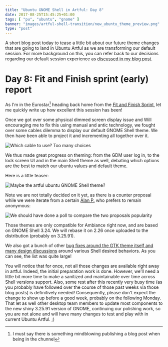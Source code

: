 ```yaml
---
title: "Ubuntu GNOME Shell in Artful: Day 8"
date: 2017-08-25T15:45:25+01:00
tags: [ "pu", "ubuntu", "gnome" ]
banner: "images/artful-shell-transition/new_ubuntu_theme_preview.png"
type: "post"
---
```



A short blog post today to tease a little bit about our future theme changes that are going to land in Ubuntu Artful as we are transforming our default session. For more background on this, you can refer back to our decisions regarding our default session experience as [discussed in my blog post](/2017/08/03/ubuntu--guadec-2017-and-plans-for-gnome-shell-migration/).

# Day 8: Fit and Finish sprint (early) report

As I'm in the Eurostar[^1] heading back home from the [Fit and Finish Sprint](https://insights.ubuntu.com/2017/08/08/ubuntu-artful-desktop-fit-and-finish-sprint/), let me quickly write up how excellent this session has been!

Once we got over some physical dimmed screen display issue and Will encouraging me to fix this using manual and antic technology, we fought over some cables dilemma to display our default GNOME Shell theme. We then have been able to project it and incrementing all together over it.

![Which cable to use? Too many choices](/images/artful-shell-transition/cables-of-hell.jpg)

We thus made great progress on theming: from the GDM user log in, to the lock screen UI and in the main Shell theme as well, debating which options are the best to match our ubuntu values and default theme.

Here is a little teaser:

![Maybe the artful ubuntu GNOME Shell theme?](/images/artful-shell-transition/new_ubuntu_theme_preview.png)

Note we are not totally decided on it yet, as there is a counter proposal while we were iterate from a certain [Alan P.](https://twitter.com/popey) who prefers to remain anonymous:

![We should have done a poll to compare the two proposals popularity](/images/artful-shell-transition/another_proposal_for_ubuntu_theme.png)

Those themes are only compatible for Ambiance right now, and are based on GNOME Shell 3.24. We will rebase it on 2.26 once uploaded to the distribution (probably on 3.25.91).

We also got a bunch of other [bug fixes around the GTK theme itself and many design discussions](https://trello.com/c/Cpt4wwRw/204-london-fit-and-finish-hackfest) around various Shell desired behaviors. As you can see, the list was quite large!

You will notice that for once, not all those changes are available right away in artful. Indeed, the initial preparation work is done. However, we'll need a little bit more time to make a sanitized and maintainable over time across Shell versions support. Also, some rest after this recently very busy time (as you probably have followed over the course of those past weeks via those blog posts) is definitively needed! Consequently, please don't expect the change to show up before a good week, probably on the following Monday. That let as well other desktop team members to update most components to the new shiny 3.25.91 version of GNOME, continuing our polishing work, so you are not alone and will have many changes to test and play with in current Ubuntu Artful. ;)

[^1]: I must say there is something mindblowing publishing a blog post when being in the chunnel
